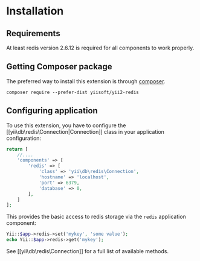 Installation
============

## Requirements

At least redis version 2.6.12 is required for all components to work properly.

## Getting Composer package

The preferred way to install this extension is through [composer](http://getcomposer.org/download/).

```
composer require --prefer-dist yiisoft/yii2-redis
```

## Configuring application

To use this extension, you have to configure the [[yii\db\redis\Connection|Connection]] class in your application configuration:

```php
return [
    //....
    'components' => [
        'redis' => [
            'class' => 'yii\db\redis\Connection',
            'hostname' => 'localhost',
            'port' => 6379,
            'database' => 0,
        ],
    ]
];
```

This provides the basic access to redis storage via the `redis` application component:
 
```php
Yii::$app->redis->set('mykey', 'some value');
echo Yii::$app->redis->get('mykey');
```

See [[yii\db\redis\Connection]] for a full list of available methods.
